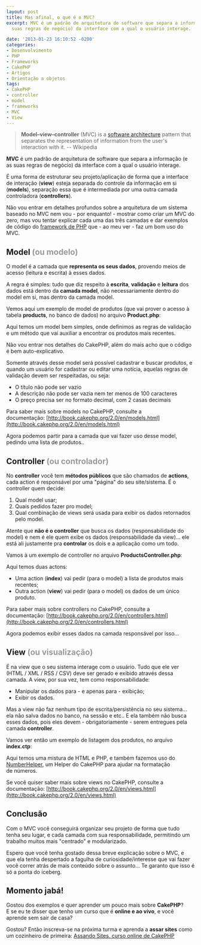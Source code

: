 ```yaml
---
layout: post
title: Mas afinal, o que é o MVC?
excerpt: MVC é um padrão de arquitetura de software que separa a informação (e as
  suas regras de negócio) da interface com a qual o usuário interage.

date: '2013-01-23 16:10:52 -0200'
categories:
- Desenvolvimento
- PHP
- Frameworks
- CakePHP
- Artigos
- Orientação a objetos
tags:
- CakePHP
- controller
- model
- frameworks
- MVC
- View
---
```


> **Model–view–controller** (MVC) is a [software architecture](http://en.wikipedia.org/wiki/Software_architecture) pattern that separates the representation of information from the user's interaction with it.
> -- Wikipedia

**MVC** é um padrão de arquitetura de software que separa a informação (e as suas regras de negócio) da interface com a qual o usuário interage.

É uma forma de estruturar seu projeto/aplicação de forma que a interface de interação (<strong>view</strong>) esteja separada do controle da informação em si (<strong>models</strong>), separação essa que é intermediada por uma outra camada controladora (<strong>controllers</strong>).

Não vou entrar em detalhes profundos sobre a arquitetura de um sistema baseado no MVC nem vou - por enquanto! - mostrar como criar um MVC do zero, mas vou tentar explicar cada uma das três camadas e dar exemplos de código do [framework de PHP](/frameworks-no-php-o-que-quando-porque-e-qual) que - ao meu ver - faz um bom uso do MVC.

## Model <span style="color: #999999;">(ou modelo)</span>

O model é a camada que <strong>representa os seus dados</strong>, provendo meios de acesso (leitura e escrita) à esses dados.

A regra é simples: tudo que diz respeito à <strong>escrita</strong>, <strong>validação</strong> e <strong>leitura</strong> dos dados está dentro da <strong>camada model</strong>, não necessariamente dentro do model em si, mas dentro da camada model.

Vemos aqui um exemplo de model de produtos (que vai prover o acesso à tabela <strong>products</strong>, no banco de dados) no arquivo <strong>Product.php</strong>:

<div data-gist-id="4610407" data-gist-show-loading="false"></div>

Aqui temos um model bem simples, onde definimos as regras de validação e um método que vai auxiliar a encontrar os produtos mais recentes.

Não vou entrar nos detalhes do CakePHP, além do mais acho que o código é bem auto-explicativo.

Somente através desse model será possível cadastrar e buscar produtos, e quando um usuário for cadastrar ou editar uma notícia, aquelas regras de validação devem ser respeitadas, ou seja:

* O título não pode ser vazio
* A descrição não pode ser vazia nem ter menos de 100 caracteres
* O preço precisa ser no formato decimal, com 2 casas decimais

Para saber mais sobre models no CakePHP, consulte a documentação: [http://book.cakephp.org/2.0/en/models.html](http://book.cakephp.org/2.0/en/models.html)

Agora podemos partir para a camada que vai fazer uso desse model, pedindo uma lista de produtos..

## Controller<span style="color: #999999;"> (ou controlador)</span>
No <strong>controller</strong> você tem <strong>métodos públicos</strong> que são chamados de <strong>actions</strong>, cada action é responsável por uma "página" do seu site/sistema. É o controller quem decide:

1. Qual model usar;
2. Quais pedidos fazer pro model;
3. Qual combinação de views será usada para exibir os dados retornados pelo model.

Atente que <strong>não é o controller</strong> que busca os dados (responsabilidade do model) e nem é ele quem exibe os dados (responsabilidade da view)... ele está ali justamente pra <strong>controlar</strong> os dois e a aplicação como um todo.

Vamos à um exemplo de controller no arquivo <strong>ProductsController.php</strong>:

<div data-gist-id="4610719" data-gist-show-loading="false"></div>

Aqui temos duas actons:

* Uma action (<strong>index</strong>) vai pedir (para o model) a lista de produtos mais recentes;
* Outra action (<strong>view</strong>) vai pedir (para o model) os dados de um único produto.

Para saber mais sobre controllers no CakePHP, consulte a documentação: [http://book.cakephp.org/2.0/en/controllers.html](http://book.cakephp.org/2.0/en/controllers.html)

Agora podemos exibir esses dados na camada responsável por isso...

## View<span style="color: #999999;"> (ou visualização)</span>
É na view que o seu sistema interage com o usuário. Tudo que ele ver (HTML / XML / RSS / CSV) deve ser gerado e exibido através dessa camada. A view, por sua vez, tem como responsabilidade:

* Manipular os dados para - e apenas para - exibição;
* Exibir os dados.

Mas a view não faz nenhum tipo de escrita/persistência no seu sistema... ela não salva dados no banco, na sessão e etc.. E ela também não busca esses dados, pois eles devem - obrigatoriamente - serem entregues pela camada <strong>controller</strong>.

Vamos ver então um exemplo de listagem dos produtos, no arquivo <strong>index.ctp</strong>:

<div data-gist-id="4610943" data-gist-show-loading="false"></div>

Aqui temos uma mistura de HTML e PHP, e também fazemos uso do [NumberHelper](http://book.cakephp.org/2.0/en/core-libraries/helpers/number.html), um Helper do CakePHP para ajudar na formatação de números.

Se você quiser saber mais sobre views no CakePHP, consulte a documentação: [http://book.cakephp.org/2.0/en/views.html](http://book.cakephp.org/2.0/en/views.html)

## Conclusão
Com o MVC você conseguirá organizar seu projeto de forma que tudo tenha seu lugar, e cada camada com sua responsabilidade, permitindo um trabalho muitos mais "centrado" e modularizado.

Espero que você tenha gostado dessa breve explicação sobre o MVC, e que ela tenha despertado a fagulha de curiosidade/interesse que vai fazer você correr atrás de mais conteúdo sobre o assunto... Te garanto que isso é só a ponta do iceberg.

## Momento jabá!

Gostou dos exemplos e quer aprender um pouco mais sobre <strong>CakePHP</strong>? E se eu te disser que tenho um curso que é <strong>online e ao vivo</strong>, e você aprende sem sair de casa?

Gostou? Então inscreva-se na próxima turma e aprenda a <strong>assar sites</strong> como um cozinheiro de primeira: [Assando Sites, curso online de CakePHP](http://assando-sites.com.br/)

